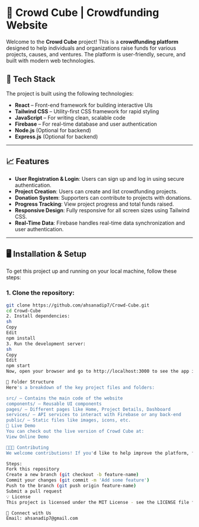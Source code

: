 # 💸 Crowd Cube | Crowdfunding Website

Welcome to the **Crowd Cube** project! This is a **crowdfunding platform** designed to help individuals and organizations raise funds for various projects, causes, and ventures. The platform is user-friendly, secure, and built with modern web technologies.

## 🚀 Tech Stack

The project is built using the following technologies:

- **React** – Front-end framework for building interactive UIs
- **Tailwind CSS** – Utility-first CSS framework for rapid styling
- **JavaScript** – For writing clean, scalable code
- **Firebase** – For real-time database and user authentication
- **Node.js** (Optional for backend)
- **Express.js** (Optional for backend)

---

## 📈 Features

- **User Registration & Login**: Users can sign up and log in using secure authentication.
- **Project Creation**: Users can create and list crowdfunding projects.
- **Donation System**: Supporters can contribute to projects with donations.
- **Progress Tracking**: View project progress and total funds raised.
- **Responsive Design**: Fully responsive for all screen sizes using Tailwind CSS.
- **Real-Time Data**: Firebase handles real-time data synchronization and user authentication.

---

## 🖥️ Installation & Setup

To get this project up and running on your local machine, follow these steps:

### 1. Clone the repository:
```sh
git clone https://github.com/ahsanadip7/Crowd-Cube.git
cd Crowd-Cube
2. Install dependencies:
sh
Copy
Edit
npm install
3. Run the development server:
sh
Copy
Edit
npm start
Now, open your browser and go to http://localhost:3000 to see the app in action.

📂 Folder Structure
Here's a breakdown of the key project files and folders:

src/ – Contains the main code of the website
components/ – Reusable UI components
pages/ – Different pages like Home, Project Details, Dashboard
services/ – API services to interact with Firebase or any back-end
public/ – Static files like images, icons, etc.
🔗 Live Demo
You can check out the live version of Crowd Cube at:
View Online Demo

🧑‍🤝‍🧑 Contributing
We welcome contributions! If you'd like to help improve the platform, feel free to fork the repository, create a new branch, and submit a pull request.

Steps:
Fork this repository
Create a new branch (git checkout -b feature-name)
Commit your changes (git commit -m 'Add some feature')
Push to the branch (git push origin feature-name)
Submit a pull request
💡 License
This project is licensed under the MIT License - see the LICENSE file for details.

🤝 Connect with Us
Email: ahsanadip7@gmail.com
